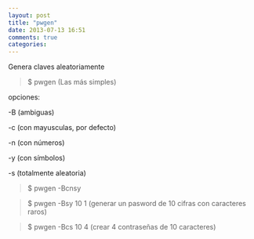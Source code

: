 ```yaml
---
layout: post
title: "pwgen"
date: 2013-07-13 16:51
comments: true
categories: 
---
```

Genera claves aleatoriamente

>$ pwgen  (Las más simples)

opciones:

-B     (ambiguas)

-c     (con mayusculas, por defecto)

-n     (con números)

-y     (con símbolos)

-s     (totalmente aleatoria)

>$ pwgen -Bcnsy

>$ pwgen -Bsy 10 1 (generar un pasword de 10 cifras con caracteres raros)

>$ pwgen -Bcs 10 4 (crear 4 contraseñas de 10 caracteres)

